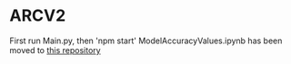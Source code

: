 # ARCV2
First run Main.py, then 'npm start'
ModelAccuracyValues.ipynb has been moved to [this repository](https://github.com/RickyRAV/ARCModelVis)
